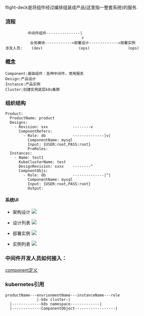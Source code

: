 flight-deck是将组件经过编排组装成产品(这里指一整套系统)的服务.

### 流程
```
          中间件组件---------------|
                                  v
           业务模块------------>部署设计------------->部署实例
涉及人员:    (dev)                (ops)                 (ops)
```


### 概念
```
Component:基础组件：各种中间件，常用服务  
Design:产品设计
Instance:产品实例
Cluster:创建实例底层k8s集群
```

### 组织结构 
```
Product:
  ProductName: product
  Designs:
    - Revision: xxx           --------v
      CompnentRefers: 
        - Role: db            --------------|v|
          ComponentName: mysql
          Input: {USER:root,PASS:root}
          PreRoles: 
  Instances:
    - Name: test1
      KubeClusterName: test
      DesignRevision: xxxx    --------^
      CompnentObjs: 
        - Role: db            --------------|^|
          ComponentName: mysql
          Input: {USER:root,PASS:root}
          Output: 
```

#### 系统UI 

- 架构设计 
![](./html/设计-2.png)

- 设计列表
![](./html/设计-1.png)

- 部署实例
![](./html/实例-2.png)

- 实例列表
![](./html/实例-1.png)

### 中间件开发人员如何接入： 
[component定义](./components/README.md)  

### kubernetes引用  
```
productName---envrionmentName---instanceName---role
              |-k8s cluster-|               
  |-------------k8s namespace-------------|
  |-------------ComponentObject------------------|
```
